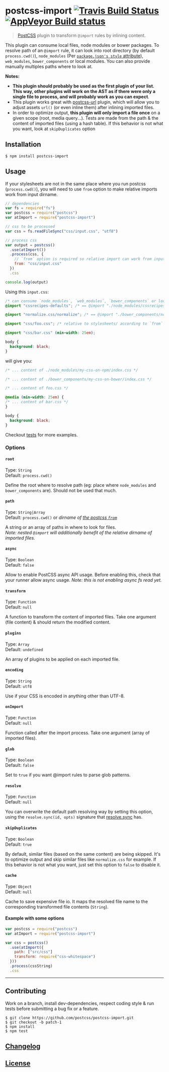 # postcss-import [![Travis Build Status](https://travis-ci.org/postcss/postcss-import.svg)](https://travis-ci.org/postcss/postcss-import) [![AppVeyor Build status](https://ci.appveyor.com/api/projects/status/u8l6u3lr6s5u5tpi?svg=true)](https://ci.appveyor.com/project/MoOx/postcss-import)

> [PostCSS](https://github.com/postcss/postcss) plugin to transform `@import` rules by inlining content.

This plugin can consume local files, node modules or bower packages.
To resolve path of an `@import` rule, it can look into root directory (by default `process.cwd()`), `node_modules` (Per [`package.json's style` attribute](http://stackoverflow.com/questions/32037150/style-field-in-package-json)), `web_modules`, `bower_components` or local modules.
You can also provide manually multiples paths where to look at.

**Notes:**

- **This plugin should probably be used as the first plugin of your list. This way, other plugins will work on the AST as if there were only a single file to process, and will probably work as you can expect**.
- This plugin works great with [postcss-url](https://github.com/postcss/postcss-url) plugin,
which will allow you to adjust assets `url()` (or even inline them) after inlining imported files.
- In order to optimize output, **this plugin will only import a file once** on a given scope (root, media query...).
Tests are made from the path & the content of imported files (using a hash table).
If this behavior is not what you want, look at `skipDuplicates` option

## Installation

```console
$ npm install postcss-import
```

## Usage

If your stylesheets are not in the same place where you run postcss (`process.cwd()`), you will need to use `from` option to make relative imports work from input dirname.

```js
// dependencies
var fs = require("fs")
var postcss = require("postcss")
var atImport = require("postcss-import")

// css to be processed
var css = fs.readFileSync("css/input.css", "utf8")

// process css
var output = postcss()
  .use(atImport())
  .process(css, {
    // `from` option is required so relative import can work from input dirname
    from: "css/input.css"
  })
  .css

console.log(output)
```

Using this `input.css`:

```css
/* can consume `node_modules`, `web_modules`, `bower_components` or local modules */
@import "cssrecipes-defaults"; /* == @import "./node_modules/cssrecipes-defaults/index.css"; */

@import "normalize.css/normalize"; /* == @import "./bower_components/normalize.css/normalize.css"; */

@import "css/foo.css"; /* relative to stylesheets/ according to `from` option above */

@import "css/bar.css" (min-width: 25em);

body {
  background: black;
}
```

will give you:

```css
/* ... content of ./node_modules/my-css-on-npm/index.css */

/* ... content of ./bower_components/my-css-on-bower/index.css */

/* ... content of foo.css */

@media (min-width: 25em) {
/* ... content of bar.css */
}

body {
  background: black;
}
```

Checkout [tests](test) for more examples.

### Options

#### `root`

Type: `String`  
Default: `process.cwd()`

Define the root where to resolve path (eg: place where `node_modules` and `bower_components` are). Should not be used that much.

#### `path`

Type: `String|Array`  
Default: `process.cwd()` or _dirname of [the postcss `from`](https://github.com/postcss/postcss#node-source)_

A string or an array of paths in where to look for files.  
_Note: nested `@import` will additionally benefit of the relative dirname of imported files._

#### `async`

Type: `Boolean`  
Default: `false`

Allow to enable PostCSS async API usage. Before enabling this, check that your
runner allow async usage.
_Note: this is not enabling async fs read yet._

#### `transform`

Type: `Function`  
Default: `null`

A function to transform the content of imported files. Take one argument (file content) & should return the modified content.

#### `plugins`

Type: `Array`  
Default: `undefined`

An array of plugins to be applied on each imported file.

#### `encoding`

Type: `String`  
Default: `utf8`

Use if your CSS is encoded in anything other than UTF-8.

#### `onImport`

Type: `Function`  
Default: `null`

Function called after the import process. Take one argument (array of imported files).

#### `glob`

Type: `Boolean`  
Default: `false`

Set to `true` if you want @import rules to parse glob patterns.

#### `resolve`

Type: `Function`  
Default: `null`

You can overwrite the default path resolving way by setting this option, using the `resolve.sync(id, opts)` signature that [resolve.sync](https://github.com/substack/node-resolve#resolvesyncid-opts) has.

#### `skipDuplicates`

Type: `Boolean`  
Default: `true`

By default, similar files (based on the same content) are being skipped.
It's to optimize output and skip similar files like `normalize.css` for example.
If this behavior is not what you want, just set this option to `false` to
disable it.

#### `cache`

Type: `Object`  
Default: `null`

Cache to save expensive file io. It maps the resolved file name to the corresponding transformed file contents (`String`).

#### Example with some options

```js
var postcss = require("postcss")
var atImport = require("postcss-import")

var css = postcss()
  .use(atImport({
    path: ["src/css"]
    transform: require("css-whitespace")
  }))
  .process(cssString)
  .css
```

---

## Contributing

Work on a branch, install dev-dependencies, respect coding style & run tests before submitting a bug fix or a feature.

```console
$ git clone https://github.com/postcss/postcss-import.git
$ git checkout -b patch-1
$ npm install
$ npm test
```

## [Changelog](CHANGELOG.md)

## [License](LICENSE)
